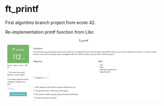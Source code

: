 # ft_printf
First algoritms branch project from ecole 42.

Re-implementation printf function from Libc
![ft_printf-mark](https://github.com/guji07/ft_printf/blob/laptop/printf.png)
